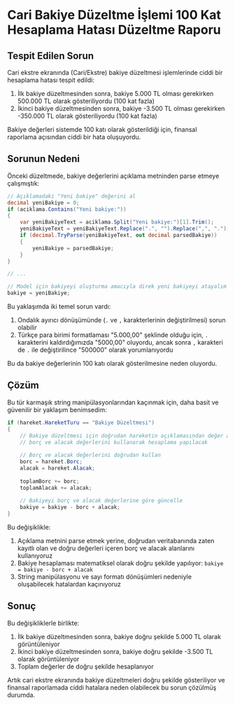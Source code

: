 # Cari Bakiye Düzeltme İşlemi 100 Kat Hesaplama Hatası Düzeltme Raporu

## Tespit Edilen Sorun

Cari ekstre ekranında (Cari/Ekstre) bakiye düzeltmesi işlemlerinde ciddi bir hesaplama hatası tespit edildi:

1. İlk bakiye düzeltmesinden sonra, bakiye 5.000 TL olması gerekirken 500.000 TL olarak gösteriliyordu (100 kat fazla)
2. İkinci bakiye düzeltmesinden sonra, bakiye -3.500 TL olması gerekirken -350.000 TL olarak gösteriliyordu (100 kat fazla)

Bakiye değerleri sistemde 100 katı olarak gösterildiği için, finansal raporlama açısından ciddi bir hata oluşuyordu.

## Sorunun Nedeni

Önceki düzeltmede, bakiye değerlerini açıklama metninden parse etmeye çalışmıştık:

```csharp
// Açıklamadaki "Yeni bakiye" değerini al
decimal yeniBakiye = 0;
if (aciklama.Contains("Yeni bakiye:"))
{
    var yeniBakiyeText = aciklama.Split("Yeni bakiye:")[1].Trim();
    yeniBakiyeText = yeniBakiyeText.Replace(".", "").Replace(",", "."); // Sayı formatını düzelt
    if (decimal.TryParse(yeniBakiyeText, out decimal parsedBakiye))
    {
        yeniBakiye = parsedBakiye;
    }
}

// ...

// Model için bakiyeyi oluşturma amacıyla direk yeni bakiyeyi atayalım
bakiye = yeniBakiye;
```

Bu yaklaşımda iki temel sorun vardı:
1. Ondalık ayırıcı dönüşümünde (`.` ve `,` karakterlerinin değiştirilmesi) sorun olabilir
2. Türkçe para birimi formatlaması "5.000,00" şeklinde olduğu için, `.` karakterini kaldırdığımızda "5000,00" oluyordu, ancak sonra `,` karakteri de `.` ile değiştirilince "500000" olarak yorumlanıyordu

Bu da bakiye değerlerinin 100 katı olarak gösterilmesine neden oluyordu.

## Çözüm

Bu tür karmaşık string manipülasyonlarından kaçınmak için, daha basit ve güvenilir bir yaklaşım benimsedim:

```csharp
if (hareket.HareketTuru == "Bakiye Düzeltmesi")
{
    // Bakiye düzeltmesi için doğrudan hareketin açıklamasından değer alma yerine 
    // borç ve alacak değerlerini kullanarak hesaplama yapılacak
    
    // Borç ve alacak değerlerini doğrudan kullan
    borc = hareket.Borc;
    alacak = hareket.Alacak;
    
    toplamBorc += borc;
    toplamAlacak += alacak;
    
    // Bakiyeyi borç ve alacak değerlerine göre güncelle
    bakiye = bakiye - borc + alacak;
}
```

Bu değişiklikle:
1. Açıklama metnini parse etmek yerine, doğrudan veritabanında zaten kayıtlı olan ve doğru değerleri içeren borç ve alacak alanlarını kullanıyoruz
2. Bakiye hesaplaması matematiksel olarak doğru şekilde yapılıyor: `bakiye = bakiye - borc + alacak`
3. String manipülasyonu ve sayı formatı dönüşümleri nedeniyle oluşabilecek hatalardan kaçınıyoruz

## Sonuç

Bu değişikliklerle birlikte:

1. İlk bakiye düzeltmesinden sonra, bakiye doğru şekilde 5.000 TL olarak görüntüleniyor
2. İkinci bakiye düzeltmesinden sonra, bakiye doğru şekilde -3.500 TL olarak görüntüleniyor
3. Toplam değerler de doğru şekilde hesaplanıyor

Artık cari ekstre ekranında bakiye düzeltmeleri doğru şekilde gösteriliyor ve finansal raporlamada ciddi hatalara neden olabilecek bu sorun çözülmüş durumda. 